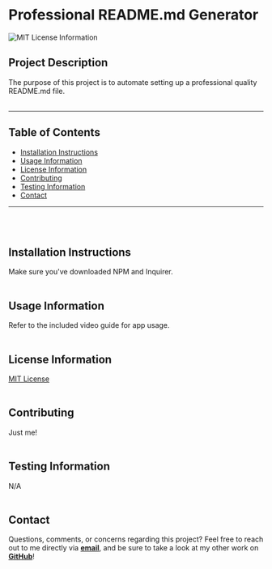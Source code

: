 

# Professional README.md Generator

![MIT License Information](https://img.shields.io/badge/License-MIT%20License-blue)
</br>

## Project Description
The purpose of this project is to automate setting up a professional quality README.md file.
</br></br>

---
## Table of Contents
* [Installation Instructions](#Installation-Instructions)
* [Usage Information](#Usage-Information)
* [License Information](#License-Information)
* [Contributing](#Contributing)
* [Testing Information](#Testing-Information)
* [Contact](#Contact)
---
</br></br>


## Installation Instructions
Make sure you've downloaded NPM and Inquirer.
</br></br>


## Usage Information
Refer to the included video guide for app usage.
</br></br>


## License Information
[MIT License](https://choosealicense.com/licenses/mit/)
</br></br>


## Contributing
Just me!
</br></br>


## Testing Information
N/A
</br></br>


## Contact
Questions, comments, or concerns regarding this project? Feel free to reach out to me directly via **[email](mailto:kolbytlaw@gmail.com)**, and be sure to take a look at my other work on **[GitHub](https://github.com/kolbylaw)**!


